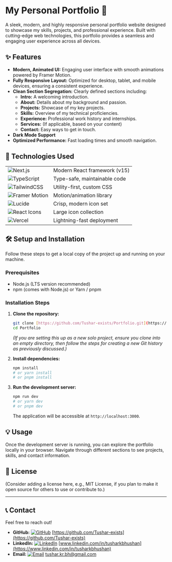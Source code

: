 # My Personal Portfolio 🚀

A sleek, modern, and highly responsive personal portfolio website designed to showcase my skills, projects, and professional experience. Built with cutting-edge web technologies, this portfolio provides a seamless and engaging user experience across all devices.

## ✨ Features

* **Modern, Animated UI:** Engaging user interface with smooth animations powered by Framer Motion.
* **Fully Responsive Layout:** Optimized for desktop, tablet, and mobile devices, ensuring a consistent experience.
* **Clean Section Segregation:** Clearly defined sections including:
    * **Intro:** A welcoming introduction.
    * **About:** Details about my background and passion.
    * **Projects:** Showcase of my key projects.
    * **Skills:** Overview of my technical proficiencies.
    * **Experience:** Professional work history and internships.
    * **Services:** (If applicable, based on your content)
    * **Contact:** Easy ways to get in touch.
* **Dark Mode Support**
* **Optimized Performance:** Fast loading times and smooth navigation.

## 🚀 Technologies Used

|    |    |
| -- | -- |
| ![Next.js](https://img.shields.io/badge/-Next.js-000?logo=nextdotjs)      | Modern React framework (v15)  |
| ![TypeScript](https://img.shields.io/badge/-TypeScript-3178C6?logo=typescript) | Type-safe, maintainable code  |
| ![TailwindCSS](https://img.shields.io/badge/-Tailwind_CSS-38bdf8?logo=tailwindcss) | Utility-first, custom CSS     |
| ![Framer Motion](https://img.shields.io/badge/-Framer_Motion-0055FF?logo=framer)   | Motion/animation library      |
| ![Lucide](https://img.shields.io/badge/-Lucide-000?logo=lucide)           | Crisp, modern icon set        |
| ![React Icons](https://img.shields.io/badge/-React_Icons-61DAFB?logo=react) | Large icon collection         |
| ![Vercel](https://img.shields.io/badge/-Vercel-000?logo=vercel)           | Lightning-fast deployment     |

## 🛠️ Setup and Installation

Follow these steps to get a local copy of the project up and running on your machine.

### Prerequisites

* Node.js (LTS version recommended)
* npm (comes with Node.js) or Yarn / pnpm

### Installation Steps

1.  **Clone the repository:**
    ```bash
    git clone [https://github.com/Tushar-exists/Portfolio.git](https://github.com/Tushar-exists/Portfolio.git)
    cd Portfolio
    ```
    *(If you are setting this up as a new solo project, ensure you clone into an empty directory, then follow the steps for creating a new Git history as previously discussed.)*

2.  **Install dependencies:**
    ```bash
    npm install
    # or yarn install
    # or pnpm install
    ```

3.  **Run the development server:**
    ```bash
    npm run dev
    # or yarn dev
    # or pnpm dev
    ```
    The application will be accessible at `http://localhost:3000`.

## 💡 Usage

Once the development server is running, you can explore the portfolio locally in your browser. Navigate through different sections to see projects, skills, and contact information.

## 📄 License

(Consider adding a license here, e.g., MIT License, if you plan to make it open source for others to use or contribute to.)

---

## 📞 Contact

Feel free to reach out!

* **GitHub:** [![GitHub](https://img.shields.io/badge/-GitHub-181717?style=flat&logo=github&logoColor=white)](https://github.com/Tushar-exists) [https://github.com/Tushar-exists](https://github.com/Tushar-exists)
* **LinkedIn:** [![LinkedIn](https://img.shields.io/badge/-LinkedIn-0077B5?style=flat&logo=linkedin&logoColor=white)](https://www.linkedin.com/in/tusharkbhushan) [www.linkedin.com/in/tusharkbhushan](https://www.linkedin.com/in/tusharkbhushan)
* **Email:** [![Email](https://img.shields.io/badge/-Email-D14836?style=flat&logo=gmail&logoColor=white)](mailto:tushar.kr.bh@gmail.com) [tushar.kr.bh@gmail.com](mailto:tushar.kr.bh@gmail.com)
